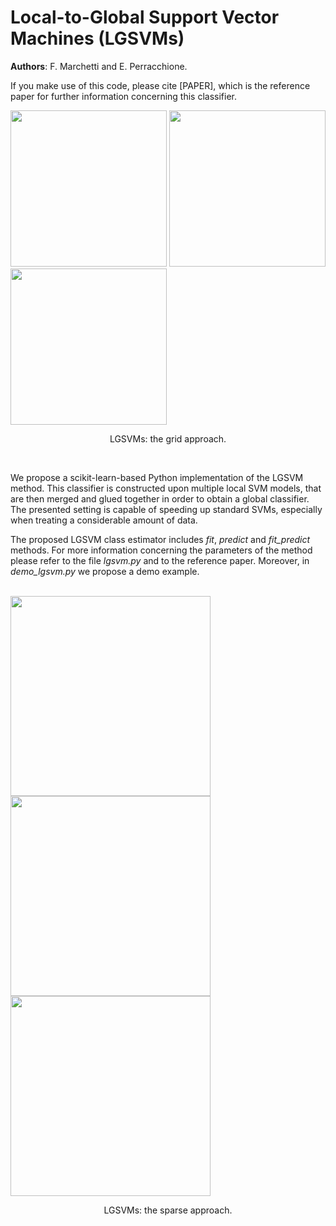# Local-to-Global Support Vector Machines (LGSVMs)

**Authors**: F. Marchetti and E. Perracchione.

If you make use of this code, please cite [PAPER], which is the reference paper for further information concerning this classifier.

 <div class="row">
    <img src="https://iili.io/JyowwQ.png" width="250">
    <img src="https://iili.io/JyojAx.png" width="250">
    <img src="https://iili.io/JyoeoB.png" width="250">
  <caption> <p align="center"> LGSVMs: the grid approach. </p> </caption>
</div>
<br />

We propose a scikit-learn-based Python implementation of the LGSVM method. This classifier is constructed upon multiple local SVM models, that are then merged and glued together in order to obtain a global classifier. The presented setting is capable of speeding up standard SVMs, especially when treating a considerable amount of data.

The proposed LGSVM class estimator includes _fit_, _predict_ and _fit_predict_ methods. For more information concerning the parameters of the method please refer to the file *lgsvm.py* and to the reference paper. Moreover, in *demo_lgsvm.py* we propose a demo example.

<br />
 <div class="row">
    <img src="https://iili.io/JyoNtV.png" width="320">
    <img src="https://iili.io/JyoSKF.png" width="320">
    <img src="https://iili.io/JyovP1.png" width="320">
  <caption> <p align="center"> LGSVMs: the sparse approach. </p> </caption>
</div>




